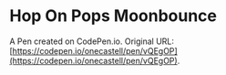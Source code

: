 # Hop On Pops Moonbounce

A Pen created on CodePen.io. Original URL: [https://codepen.io/onecastell/pen/vQEgOP](https://codepen.io/onecastell/pen/vQEgOP).


